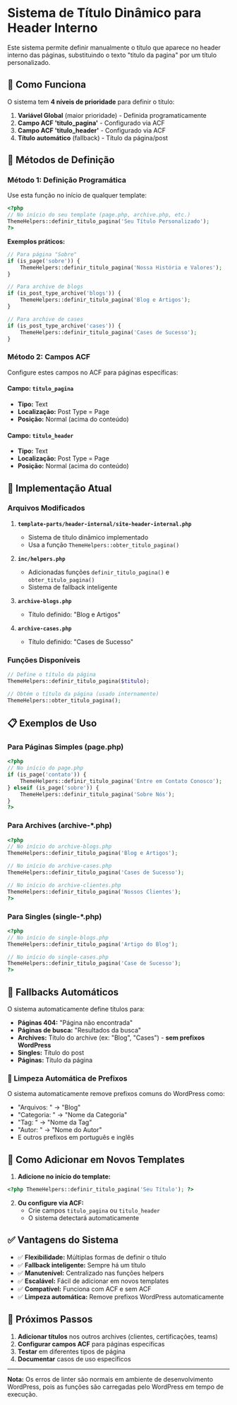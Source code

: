 # Sistema de Título Dinâmico para Header Interno

Este sistema permite definir manualmente o título que aparece no header interno das páginas, substituindo o texto "titulo da pagina" por um título personalizado.

## 🎯 Como Funciona

O sistema tem **4 níveis de prioridade** para definir o título:

1. **Variável Global** (maior prioridade) - Definida programaticamente
2. **Campo ACF 'titulo_pagina'** - Configurado via ACF
3. **Campo ACF 'titulo_header'** - Configurado via ACF
4. **Título automático** (fallback) - Título da página/post

## 📝 Métodos de Definição

### Método 1: Definição Programática

Use esta função no início de qualquer template:

```php
<?php
// No início do seu template (page.php, archive.php, etc.)
ThemeHelpers::definir_titulo_pagina('Seu Título Personalizado');
?>
```

**Exemplos práticos:**

```php
// Para página "Sobre"
if (is_page('sobre')) {
    ThemeHelpers::definir_titulo_pagina('Nossa História e Valores');
}

// Para archive de blogs
if (is_post_type_archive('blogs')) {
    ThemeHelpers::definir_titulo_pagina('Blog e Artigos');
}

// Para archive de cases
if (is_post_type_archive('cases')) {
    ThemeHelpers::definir_titulo_pagina('Cases de Sucesso');
}
```

### Método 2: Campos ACF

Configure estes campos no ACF para páginas específicas:

#### Campo: `titulo_pagina`

- **Tipo:** Text
- **Localização:** Post Type = Page
- **Posição:** Normal (acima do conteúdo)

#### Campo: `titulo_header`

- **Tipo:** Text
- **Localização:** Post Type = Page
- **Posição:** Normal (acima do conteúdo)

## 🔧 Implementação Atual

### Arquivos Modificados

1. **`template-parts/header-internal/site-header-internal.php`**

   - Sistema de título dinâmico implementado
   - Usa a função `ThemeHelpers::obter_titulo_pagina()`

2. **`inc/helpers.php`**

   - Adicionadas funções `definir_titulo_pagina()` e `obter_titulo_pagina()`
   - Sistema de fallback inteligente

3. **`archive-blogs.php`**

   - Título definido: "Blog e Artigos"

4. **`archive-cases.php`**
   - Título definido: "Cases de Sucesso"

### Funções Disponíveis

```php
// Define o título da página
ThemeHelpers::definir_titulo_pagina($titulo);

// Obtém o título da página (usado internamente)
ThemeHelpers::obter_titulo_pagina();
```

## 📋 Exemplos de Uso

### Para Páginas Simples (page.php)

```php
<?php
// No início do page.php
if (is_page('contato')) {
    ThemeHelpers::definir_titulo_pagina('Entre em Contato Conosco');
} elseif (is_page('sobre')) {
    ThemeHelpers::definir_titulo_pagina('Sobre Nós');
}
?>
```

### Para Archives (archive-\*.php)

```php
<?php
// No início do archive-blogs.php
ThemeHelpers::definir_titulo_pagina('Blog e Artigos');

// No início do archive-cases.php
ThemeHelpers::definir_titulo_pagina('Cases de Sucesso');

// No início do archive-clientes.php
ThemeHelpers::definir_titulo_pagina('Nossos Clientes');
?>
```

### Para Singles (single-\*.php)

```php
<?php
// No início do single-blogs.php
ThemeHelpers::definir_titulo_pagina('Artigo do Blog');

// No início do single-cases.php
ThemeHelpers::definir_titulo_pagina('Case de Sucesso');
?>
```

## 🎨 Fallbacks Automáticos

O sistema automaticamente define títulos para:

- **Páginas 404:** "Página não encontrada"
- **Páginas de busca:** "Resultados da busca"
- **Archives:** Título do archive (ex: "Blog", "Cases") - **sem prefixos WordPress**
- **Singles:** Título do post
- **Páginas:** Título da página

### 🔧 Limpeza Automática de Prefixos

O sistema automaticamente remove prefixos comuns do WordPress como:

- "Arquivos: " → "Blog"
- "Categoria: " → "Nome da Categoria"
- "Tag: " → "Nome da Tag"
- "Autor: " → "Nome do Autor"
- E outros prefixos em português e inglês

## 🔄 Como Adicionar em Novos Templates

1. **Adicione no início do template:**

```php
<?php ThemeHelpers::definir_titulo_pagina('Seu Título'); ?>
```

2. **Ou configure via ACF:**
   - Crie campos `titulo_pagina` ou `titulo_header`
   - O sistema detectará automaticamente

## ✅ Vantagens do Sistema

- ✅ **Flexibilidade:** Múltiplas formas de definir o título
- ✅ **Fallback inteligente:** Sempre há um título
- ✅ **Manutenível:** Centralizado nas funções helpers
- ✅ **Escalável:** Fácil de adicionar em novos templates
- ✅ **Compatível:** Funciona com ACF e sem ACF
- ✅ **Limpeza automática:** Remove prefixos WordPress automaticamente

## 🚀 Próximos Passos

1. **Adicionar títulos** nos outros archives (clientes, certificações, teams)
2. **Configurar campos ACF** para páginas específicas
3. **Testar** em diferentes tipos de página
4. **Documentar** casos de uso específicos

---

**Nota:** Os erros de linter são normais em ambiente de desenvolvimento WordPress, pois as funções são carregadas pelo WordPress em tempo de execução.
